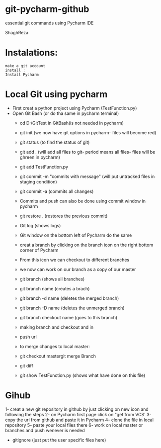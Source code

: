 # git-pycharm-github
essential git commands using Pycharm IDE



ShaghReza



# Instalations:
	make a git account
	install :
	Install Pycharm


# Local Git using pycharm 
- First creat a python project using Pycharm (TestFunction.py)
- Open Git Bash (or do tha same in pycharm terminal)
  * cd D:/GitTest in GitBash(is not needed in pycharm)
  * git init (we now have git options in pycharm- files will become red)
  * git status (to find the status of git)

  * git add . (will add all files to git- period means all files- files will be ghreen in pycharm)
  * git add TestFunction.py
  
  * git commit -m "commits with message" (will put untracked files in staging condition)
  * git commit -a (commits all changes)
  * Commits and push can also be done using commit window in pycharm


  * git restore . (restores the previous commit)
  
  * Git log (shows logs)
  * Git window on the bottom left of Pycharm do the same
  
  * creat a branch by clicking on the branch icon on the right bottom corner of Pycharm
  * From this icon we can checkout to different branches
  * we now can work on our branch as a copy of our master
  * git branch (shows all branches)
  * git branch name (creates a brach)
  * git branch -d name (deletes the merged branch)
  * git branch -D name (deletes the unmerged branch)
  * git branch checkout name (goes to this branch)
  * making branch and checkout and in

  * push url

  
  * to merge changes to local master:
  * git checkout mastergit merge Branch
  
  * git diff
  
  * git show TestFunction.py (shows what have done on this file)
  

# Gihub
1- creat a new git repository in github by just clicking on new icon and following the steps
2- on Pycharm first page click on "get from VCS'
3- copy the url from github and paste it in Pycharm
4- clone the file in local repository
5- paste your local files there
6- work on local master or branches and push wenever is needed

  * gitignore (just put the user specific files here)
